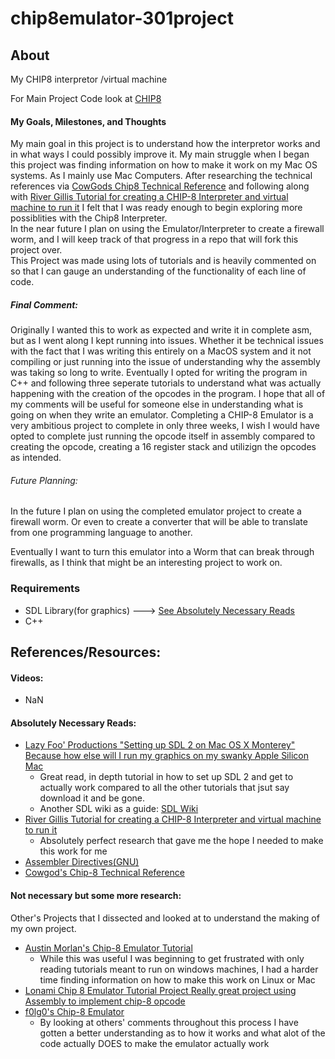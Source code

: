 # chip8emulator-301project
## About
My CHIP8 interpretor /virtual machine  
  
For Main Project Code look at [CHIP8](https://github.com/je-el/chip8emulator-301project/tree/main/CHIP8)  
  

#### My Goals, Milestones, and Thoughts 
My main goal in this project is to understand how the interpretor works and in what ways I could possibly improve it. My main struggle when I began this project was finding information on how to make it work on my Mac OS systems. As I mainly use Mac Computers. After researching the technical references via [CowGods Chip8 Technical Reference](http://devernay.free.fr/hacks/chip8/C8TECH10.HTM) and following along with [River Gillis Tutorial for creating a CHIP-8 Interpreter and virtual machine to run it](https://riv.dev/emulating-a-computer-part-1/) I felt that I was ready enough to begin exploring more possiblities with the Chip8 Interpreter.  
In the near future I plan on using the Emulator/Interpreter to create a firewall worm, and I will keep track of that progress in a repo that will fork this project over.  
This Project was made using lots of tutorials and is heavily commented on so that I can gauge an understanding of the functionality of each line of code. 
  
##### Final Comment:
Originally I wanted this to work as expected and write it in complete asm, but as I went along I kept running into issues. 
Whether it be technical issues with the fact that I was writing this entirely on a MacOS system and it not compiling or just running into the issue of understanding why the assembly was taking so long to write. 
Eventually I opted for writing the program in C++ and following three seperate tutorials to understand what was actually happening with the creation of the opcodes in the program. I hope that all of my comments will be useful for someone else in understanding what is going on when they write an emulator. 
Completing a CHIP-8 Emulator is a very ambitious project to complete in only three weeks, I wish I would have opted to complete just running the opcode itself in assembly compared to creating the opcode, creating a 16 register stack and utilizign the opcodes as intended. 

###### Future Planning:
In the future I plan on using the completed emulator project to create a firewall worm. Or even to create a converter that will be able to translate from one programming language to another.



Eventually I want to turn this emulator into a Worm that can break through firewalls, as I think that might be an interesting project to work on.  
### Requirements
- SDL Library(for graphics) ---> [See Absolutely Necessary Reads](#absolutely-necessary-reads)
- C++

## References/Resources:
#### Videos: 
- NaN  
#### Absolutely Necessary Reads:
- [Lazy Foo' Productions "Setting up SDL 2 on Mac OS X Monterey" Because how else will I run my graphics on my swanky Apple Silicon Mac](https://lazyfoo.net/tutorials/SDL/01_hello_SDL/mac/index.php)
    - Great read, in depth tutorial in how to set up SDL 2 and get to actually work compared to all the other tutorials that jsut say download it and be gone.
    - Another SDL wiki as a guide: [SDL Wiki](https://wiki.libsdl.org/SDL2/SDL_PixelFormatEnum)  
- [River Gillis Tutorial for creating a CHIP-8 Interpreter and virtual machine to run it](https://riv.dev/emulating-a-computer-part-1/)
    - Absolutely perfect research that gave me the hope I needed to make this work for me
- [Assembler Directives(GNU)](https://ftp.gnu.org/old-gnu/Manuals/gas-2.9.1/html_chapter/as_7.html)
- [Cowgod's Chip-8 Technical Reference](http://devernay.free.fr/hacks/chip8/C8TECH10.HTM) 

#### Not necessary but some more research:
 Other's Projects that I dissected and looked at to understand the making of my own project.  
- [Austin Morlan's Chip-8 Emulator Tutorial](https://austinmorlan.com/posts/chip8_emulator/)
    - While this was useful I was beginning to get frustrated with only reading tutorials meant to run on windows machines, I had a harder time finding information on how to make this work on Linux or Mac  
- [Lonami Chip 8 Emulator Tutorial Project Really great project using Assembly to implement chip-8 opcode](https://github.com/Lonami/chip8-asm64-emu)
- [f0lg0's Chip-8 Emulator](https://github.com/f0lg0/CHIP-8) 
    - By looking at others' comments throughout this process I have gotten a better understanding as to how it works and what alot of the code actually DOES to make the emulator actually work
